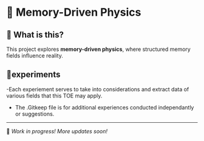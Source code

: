 # 🧠 Memory-Driven Physics

## 🔬 What is this?
This project explores **memory-driven physics**, where structured memory fields influence reality.

## 📁experiments
-Each experiement serves to take into considerations and extract data of various fields that this TOE may apply.
- The .Gitkeep file is for additional experiences conducted independantly or suggestions.
---
🔧 *Work in progress! More updates soon!*

